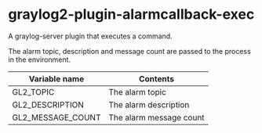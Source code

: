graylog2-plugin-alarmcallback-exec
==================================

A graylog-server plugin that executes a command.

The alarm topic, description and message count are passed to the process in the environment.

| Variable name       | Contents                | 
| ------------------- | ----------------------- |
| GL2\_TOPIC          | The alarm topic         |
| GL2\_DESCRIPTION    | The alarm description   |
| GL2\_MESSAGE\_COUNT | The alarm message count |

